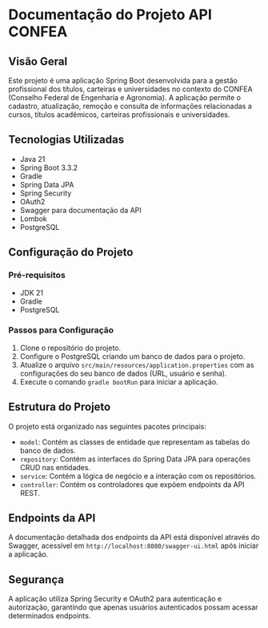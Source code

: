 # Documentação do Projeto API CONFEA

## Visão Geral

Este projeto é uma aplicação Spring Boot desenvolvida para a gestão profissional dos títulos, carteiras e universidades no contexto do CONFEA (Conselho Federal de Engenharia e Agronomia). A aplicação permite o cadastro, atualização, remoção e consulta de informações relacionadas a cursos, títulos acadêmicos, carteiras profissionais e universidades.

## Tecnologias Utilizadas

- Java 21
- Spring Boot 3.3.2
- Gradle
- Spring Data JPA
- Spring Security
- OAuth2
- Swagger para documentação da API
- Lombok
- PostgreSQL

## Configuração do Projeto

### Pré-requisitos

- JDK 21
- Gradle
- PostgreSQL

### Passos para Configuração

1. Clone o repositório do projeto.
2. Configure o PostgreSQL criando um banco de dados para o projeto.
3. Atualize o arquivo `src/main/resources/application.properties` com as configurações do seu banco de dados (URL, usuário e senha).
4. Execute o comando `gradle bootRun` para iniciar a aplicação.

## Estrutura do Projeto

O projeto está organizado nas seguintes pacotes principais:

- `model`: Contém as classes de entidade que representam as tabelas do banco de dados.
- `repository`: Contém as interfaces do Spring Data JPA para operações CRUD nas entidades.
- `service`: Contém a lógica de negócio e a interação com os repositórios.
- `controller`: Contém os controladores que expõem endpoints da API REST.

## Endpoints da API

A documentação detalhada dos endpoints da API está disponível através do Swagger, acessível em `http://localhost:8080/swagger-ui.html` após iniciar a aplicação.

## Segurança

A aplicação utiliza Spring Security e OAuth2 para autenticação e autorização, garantindo que apenas usuários autenticados possam acessar determinados endpoints.

